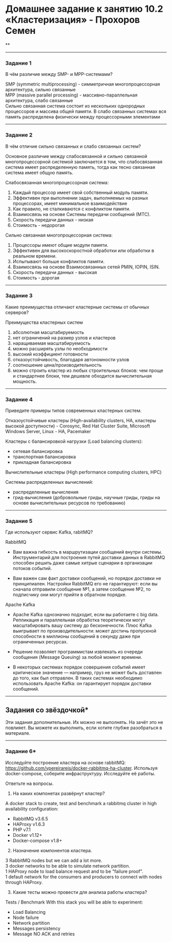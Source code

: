 # Домашнее задание к занятию 10.2 «Кластеризация» - Прохоров Семен
**

---

### Задание 1

В чём различие между SMP- и MPP-системами?

SMP (symmetric multiprocessing) - симметричная многопроцессорная архитектура, сильно связанные <br>
MPP (massive parallel processing) - массивно-параллельная архитектура, слабо связанные<br>
Сильно связанная система состоит из нескольких однородных процессоров и массива общей памяти. В слабо связанных системах вся память распределена физически между процессорными элементами

---

### Задание 2

В чём отличие сильно связанных и слабо связанных систем?

Основное различие между слабосвязанной и сильно связанной многопроцессорной системой заключается в том, что слабосвязанная система имеет распределенную память, тогда как тесно связанная система имеет общую память.

Слабосвязанная многопроцессорная система:

1) Каждый процессор имеет свой собственный модуль памяти.
2) Эффективен при выполнении задач, выполняемых на разных процессорах, имеет минимальное взаимодействие
3) Как правило, не сталкиваются с конфликтом памяти.
4) Взаимосвязь на основе Системы передачи сообщений (МТС).
5) Скорость передачи данных - низкая
6) Стоимость - недорогая

Сильно связанная многопроцессорная система:

1) Процессоры имеют общие модули памяти.
2) Эффективен для высокоскоростной обработки или обработки в реальном времени.
3) Испытывают больше конфликтов памяти.
4) Взаимосвязь на основе Взаимосвязанных сетей PMIN, IOPIN, ISIN.
5) Скорость передачи данных - высокая
6) Стоимость - дорогая

---

### Задание 3

Какие преимущества отличают кластерные системы от обычных серверов?

Преимущества кластерных систем

1) абсолютная масштабируемость
2) нет ограничений на размер узлов и кластеров
3) наращиваемая масштабируемость
4) можно расширять узлы по необходимости
5) высокий коэффициент готовности
6) отказоустойчивость, благодаря автономности узлов
7) соотношение цена/производительность
8) можно строить кластер из любых строительных блоков: чем проще и стандартнее блоки, тем дешевле обходится вычислительная мощность.

---

### Задание 4

Приведите примеры типов современных кластерных систем.

Отказоустойчивые кластеры (High-availability clusters, HA, кластеры высокой доступности) - Corosync, Red Hat Cluster Suite, Microsoft Windows Server, Linux - HA, Pacemaker

Кластеры с балансировкой нагрузки (Load balancing clusters):

- сетевая балансировка
- транспортная балансировка
- прикладная балансировка

Вычислительные кластеры (High performance computing clusters, HPC)

Системы распределенных вычислений:

- распределенные вычисления
- грид-вычисления (добровольные гриды, научные гриды, гриды на основе вычислительных ресурсов по требованию)

---

### Задание 5

Где используют сервис Kafka, rabitMQ?

RabbitMQ

- Вам важна гибкость в маршрутизации сообщений внутри системы. Инструментарий для построения путей доставки данных в RabbitMQ способен решить даже самые хитрые сценарии в организации потоков событий.

- Вам важен сам факт доставки сообщений, но порядок доставки не принципиален. Настройки RabbitMQ его не гарантируют: если вы сначала отправили сообщение №1, а затем сообщение №2, то подписчику они могут прийти в обратном порядке.

Apache Kafka

- Apache Kafka однозначно подходит, если вы работаете с big data. Репликация и параллельная обработка теоретически могут масштабировать вашу систему до бесконечности. Плюс Kafka выигрывает по производительности: может достичь пропускной способности в миллионы сообщений в секунду даже при ограниченных ресурсах.

- Решение позволяет программистам извлекать из очереди сообщения (Message Queuing) за любой момент времени.

- В некоторых системах порядок совершения событий имеет критическое значение — например, груз не может быть доставлен до того, как был отправлен. В таких системах необходимо использовать Apache Kafka: он гарантирует порядок доставки сообщений.

---

## Задания со звёздочкой*
Эти задания дополнительные. Их можно не выполнять. На зачёт это не повлияет. Вы можете их выполнить, если хотите глубже разобраться в материале.

---

### Задание 6*

Исследуйте построение кластера на основе rabbitMQ: https://github.com/ypereirareis/docker-rabbitmq-ha-cluster. 
Используя docker-compose, соберите инфраструктуру. Исследуйте её работы.

Ответьте на вопросы.

1) На каких компонетах развёрнут кластер?

A docker stack to create, test and benchmark a rabbitmq cluster in high availability configuration:

- RabbitMQ	v3.6.5
- HAProxy	v1.6.3
- PHP	v7.1
- Docker	v1.12+
- Docker-compose	v1.8+

2) Назначение компонентов кластера.

3 RabbitMQ nodes but we can add a lot more.<br>
3 docker networks to be able to simulate network partition.<br>
1 HAProxy node to load balance request and to be "failure proof".<br>
1 default network for the consumers and producers to connect with nodes through HAProxy.<br>


3) Какие тесты можно провести для анализа работы кластера?


Tests / Benchmark
With this stack you will be able to experiment:

- Load Balancing
- Node failure
- Network partition
- Messages persistency
- Message NO ACK and retries


